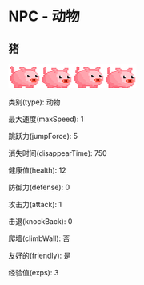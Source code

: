 # NPC - 动物

## 猪
![PIG](/textures/npc/pig.png)

类别(type): 动物

最大速度(maxSpeed): 1

跳跃力(jumpForce): 5

消失时间(disappearTime): 750

健康值(health): 12

防御力(defense): 0

攻击力(attack): 1

击退(knockBack): 0

爬墙(climbWall): 否

友好的(friendly): 是

经验值(exps): 3
